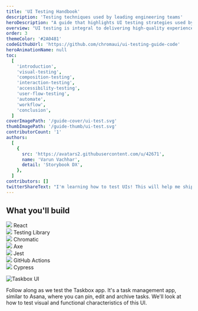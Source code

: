 ```yaml
---
title: 'UI Testing Handbook'
description: 'Testing techniques used by leading engineering teams'
heroDescription: "A guide that highlights UI testing strategies used by scaled front-end teams. You'll learn to verify everything from visual appearance to logic and even detect integration issues. Along the way, we'll demonstrate how you can reduce bugs by automatically running your tests."
overview: "UI testing is integral to delivering high-quality experiences. But there are so many ways to test that it can be overwhelming to figure out what's right for your project. This guide distils learnings from leading teams such as Target, Adobe, O'Reilly and Shopify into a pragmatic testing strategy that offers comprehensive coverage, easy setup, and low maintenance. We'll walk through the processes of setting up tooling, writing tests and automating your workflow."
order: 3
themeColor: '#2A0481'
codeGithubUrl: 'https://github.com/chromaui/ui-testing-guide-code'
heroAnimationName: null
toc:
  [
    'introduction',
    'visual-testing',
    'composition-testing',
    'interaction-testing',
    'accessibility-testing',
    'user-flow-testing',
    'automate',
    'workflow',
    'conclusion',
  ]
coverImagePath: '/guide-cover/ui-test.svg'
thumbImagePath: '/guide-thumb/ui-test.svg'
contributorCount: '1'
authors:
  [
    {
      src: 'https://avatars2.githubusercontent.com/u/42671',
      name: 'Varun Vachhar',
      detail: 'Storybook DX',
    },
  ]
contributors: []
twitterShareText: "I'm learning how to test UIs! This will help me ship UIs without worrying about stowaway bugs."
---
```


<h2>What you'll build</h2>

<div class="badge-box">
  <div class="badge">
    <img src="/frameworks/logo-react.svg"> React
  </div>
  <div class="badge">
    <img src="/frameworks/logo-testing-library.svg"> Testing Library
  </div>
  <div class="badge">
    <img src="/icon-chroma.svg"> Chromatic
  </div>
  <div class="badge">
    <img src="/frameworks/logo-axe.png"> Axe
  </div>
  <div class="badge">
    <img src="/frameworks/logo-jest.svg"> Jest
  </div>
  <div class="badge">
    <img src="/frameworks/logo-github.svg"> GitHub Actions
  </div>
  <div class="badge">
    <img src="/frameworks/logo-cypress.svg"> Cypress
  </div>
</div>

![Taskbox UI](/ui-testing-handbook/taskbox.png)

Follow along as we test the Taskbox app. It's a task management app, similar to Asana, where you can pin, edit and archive tasks. We'll look at how to test visual and functional characteristics of this UI.
